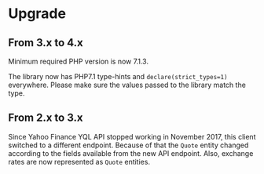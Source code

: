 Upgrade
=======

## From 3.x to 4.x

Minimum required PHP version is now 7.1.3.

The library now has PHP7.1 type-hints and `declare(strict_types=1)` everywhere. Please make sure the values
passed to the library match the type.

## From 2.x to 3.x

Since Yahoo Finance YQL API stopped working in November 2017, this client switched to a different endpoint.
Because of that the `Quote` entity changed according to the fields available from the new API endpoint.
Also, exchange rates are now represented as `Quote` entities.
